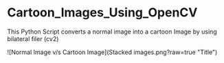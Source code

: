 # Cartoon_Images_Using_OpenCV
This Python Script converts a normal image into a cartoon Image by using bilateral filer (cv2)

![Normal Image v/s Cartoon Image](Stacked images.png?raw=true "Title")
